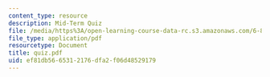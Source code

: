 ```yaml
---
content_type: resource
description: Mid-Term Quiz
file: /media/https%3A/open-learning-course-data-rc.s3.amazonaws.com/6-827-multithreaded-parallelism-languages-and-compilers-fall-2002/ef81db5665312176dfa2f06d48529179_quiz.pdf
file_type: application/pdf
resourcetype: Document
title: quiz.pdf
uid: ef81db56-6531-2176-dfa2-f06d48529179
---
```

